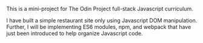 This is a mini-project for The Odin Project full-stack Javascript curriculum.

I have built a simple restaurant site only using Javascript DOM manipulation.
Further, I will be implementing ES6 modules, npm, and webpack that have just been introduced to help organize Javascript code.